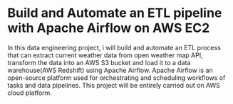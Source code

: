 # Build and Automate an ETL pipeline with Apache Airflow on AWS EC2

In this data engineering project, i will build and automate an ETL process that can extract current weather data from open weather map API, transform the data into an AWS S3 bucket and load it to a data warehouse(AWS Redshift) using Apache Airflow. Apache Airflow is an open-source platform used for orchestrating and scheduling workflows of tasks and data pipelines. This project will be entirely carried out on AWS cloud platform.
